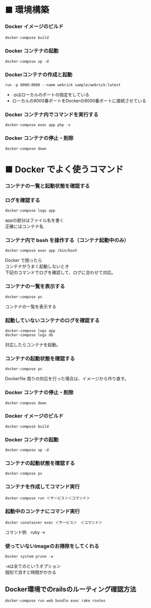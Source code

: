 # ■ 環境構築
### Docker イメージのビルド
```
docker-compose build　
```

### Docker コンテナの起動
```
docker-compose up -d
```
### Dockerコンテナの作成と起動
```
run -p 8000:8000 --name webrick sample/webrick:latest
```
- -pはローカルのポートの指定をしている
- ローカルの8000番ポートをDockerの8000番ポートに接続させている

### Docker コンテナ内でコマンドを実行する
```
docker-compose exec app php -v
```

### Docker コンテナの停止・削除
```
docker-compose down
```
# ■ Docker でよく使うコマンド
### コンテナの一覧と起動状態を確認する


### ログを確認する
```
docker-compose logs app
```
appの部分はファイル名を書く<br>
正確にはコンテナ名

### コンテナ内で bash を操作する（コンテナ起動中のみ）
```
docker-compose exec app /bin/bash
```
Docker で困ったら<br>
コンテナがうまく起動しないとき<br>
下記のコマンドでログを確認して、ログに合わせて対応。

### コンテナの一覧を表示する
```
docker-compose ps
```
コンテナの一覧を表示する

### 起動していないコンテナのログを確認する
```
docker-compose logs app
docker-compose logs db
```
対応したらコンテナを起動。


### コンテナの起動状態を確認する
```
docker-compose ps
```
Dockerfile 周りの対応を行った場合は、イメージから作り直す。

### Docker コンテナの停止・削除
```
docker-compose down
```

### Docker イメージのビルド
```
docker-compose build
```

### Docker コンテナの起動
```
docker-compose up -d
```

### コンテナの起動状態を確認する
```
docker-compose ps
```

### コンテナを作成してコマンド実行
```
docker-compose run ＜サービス＞＜コマンド＞
```
### 起動中のコンテナにコマンド実行

```
docker conatainer exec ＜サービス＞　＜コマンド＞
```
コマンド例　ruby -v
### 使っていないimageのお掃除をしてくれる
```
Docker system prune -a
```
-aは全てのというオプション<br>
個別で消すと時間がかかる

## Docker環境でのrailsのルーティング確認方法
```
docker-compose run web bundle exec rake routes
```

